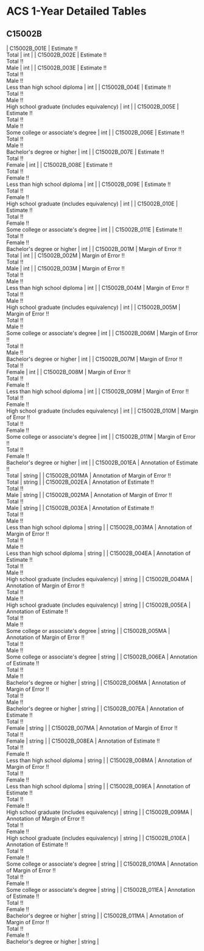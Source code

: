 # ACS 1-Year Detailed Tables

## C15002B

| C15002B_001E | Estimate !!<br>Total | int |
| C15002B_002E | Estimate !!<br>Total !!<br>Male | int |
| C15002B_003E | Estimate !!<br>Total !!<br>Male !!<br>Less than high school diploma | int |
| C15002B_004E | Estimate !!<br>Total !!<br>Male !!<br>High school graduate (includes equivalency) | int |
| C15002B_005E | Estimate !!<br>Total !!<br>Male !!<br>Some college or associate's degree | int |
| C15002B_006E | Estimate !!<br>Total !!<br>Male !!<br>Bachelor's degree or higher | int |
| C15002B_007E | Estimate !!<br>Total !!<br>Female | int |
| C15002B_008E | Estimate !!<br>Total !!<br>Female !!<br>Less than high school diploma | int |
| C15002B_009E | Estimate !!<br>Total !!<br>Female !!<br>High school graduate (includes equivalency) | int |
| C15002B_010E | Estimate !!<br>Total !!<br>Female !!<br>Some college or associate's degree | int |
| C15002B_011E | Estimate !!<br>Total !!<br>Female !!<br>Bachelor's degree or higher | int |
| C15002B_001M | Margin of Error !!<br>Total | int |
| C15002B_002M | Margin of Error !!<br>Total !!<br>Male | int |
| C15002B_003M | Margin of Error !!<br>Total !!<br>Male !!<br>Less than high school diploma | int |
| C15002B_004M | Margin of Error !!<br>Total !!<br>Male !!<br>High school graduate (includes equivalency) | int |
| C15002B_005M | Margin of Error !!<br>Total !!<br>Male !!<br>Some college or associate's degree | int |
| C15002B_006M | Margin of Error !!<br>Total !!<br>Male !!<br>Bachelor's degree or higher | int |
| C15002B_007M | Margin of Error !!<br>Total !!<br>Female | int |
| C15002B_008M | Margin of Error !!<br>Total !!<br>Female !!<br>Less than high school diploma | int |
| C15002B_009M | Margin of Error !!<br>Total !!<br>Female !!<br>High school graduate (includes equivalency) | int |
| C15002B_010M | Margin of Error !!<br>Total !!<br>Female !!<br>Some college or associate's degree | int |
| C15002B_011M | Margin of Error !!<br>Total !!<br>Female !!<br>Bachelor's degree or higher | int |
| C15002B_001EA | Annotation of Estimate !!<br>Total | string |
| C15002B_001MA | Annotation of Margin of Error !!<br>Total | string |
| C15002B_002EA | Annotation of Estimate !!<br>Total !!<br>Male | string |
| C15002B_002MA | Annotation of Margin of Error !!<br>Total !!<br>Male | string |
| C15002B_003EA | Annotation of Estimate !!<br>Total !!<br>Male !!<br>Less than high school diploma | string |
| C15002B_003MA | Annotation of Margin of Error !!<br>Total !!<br>Male !!<br>Less than high school diploma | string |
| C15002B_004EA | Annotation of Estimate !!<br>Total !!<br>Male !!<br>High school graduate (includes equivalency) | string |
| C15002B_004MA | Annotation of Margin of Error !!<br>Total !!<br>Male !!<br>High school graduate (includes equivalency) | string |
| C15002B_005EA | Annotation of Estimate !!<br>Total !!<br>Male !!<br>Some college or associate's degree | string |
| C15002B_005MA | Annotation of Margin of Error !!<br>Total !!<br>Male !!<br>Some college or associate's degree | string |
| C15002B_006EA | Annotation of Estimate !!<br>Total !!<br>Male !!<br>Bachelor's degree or higher | string |
| C15002B_006MA | Annotation of Margin of Error !!<br>Total !!<br>Male !!<br>Bachelor's degree or higher | string |
| C15002B_007EA | Annotation of Estimate !!<br>Total !!<br>Female | string |
| C15002B_007MA | Annotation of Margin of Error !!<br>Total !!<br>Female | string |
| C15002B_008EA | Annotation of Estimate !!<br>Total !!<br>Female !!<br>Less than high school diploma | string |
| C15002B_008MA | Annotation of Margin of Error !!<br>Total !!<br>Female !!<br>Less than high school diploma | string |
| C15002B_009EA | Annotation of Estimate !!<br>Total !!<br>Female !!<br>High school graduate (includes equivalency) | string |
| C15002B_009MA | Annotation of Margin of Error !!<br>Total !!<br>Female !!<br>High school graduate (includes equivalency) | string |
| C15002B_010EA | Annotation of Estimate !!<br>Total !!<br>Female !!<br>Some college or associate's degree | string |
| C15002B_010MA | Annotation of Margin of Error !!<br>Total !!<br>Female !!<br>Some college or associate's degree | string |
| C15002B_011EA | Annotation of Estimate !!<br>Total !!<br>Female !!<br>Bachelor's degree or higher | string |
| C15002B_011MA | Annotation of Margin of Error !!<br>Total !!<br>Female !!<br>Bachelor's degree or higher | string |

